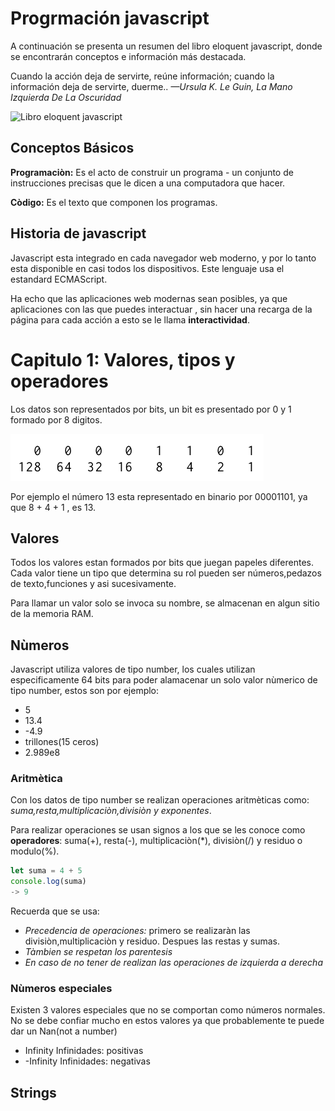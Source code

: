 # Progrmación javascript
 
A continuación se presenta un resumen del libro eloquent javascript,
donde se encontrarán conceptos e información más destacada.


Cuando la acción deja de servirte, reúne información; cuando la  información deja de servirte, duerme..
*—Ursula K. Le Guin, La Mano Izquierda De La Oscuridad*

![Libro eloquent javascript](https://http2.mlstatic.com/D_NQ_NP_630894-MLM32153999967_092019-O.jpg)
## Conceptos Básicos

**Programaciòn:**  Es el acto de construir un programa - un conjunto
de instrucciones precisas que le dicen a una computadora que hacer.

**Còdigo:**  Es el texto que componen los programas.


## Historia de javascript
Javascript  esta integrado en cada navegador web moderno,
y por lo tanto esta disponible en casi todos los dispositivos. Este lenguaje usa el estandard ECMAScript.

Ha echo que las aplicaciones web modernas sean posibles, ya que aplicaciones con las que puedes interactuar ,
sin hacer una recarga de la página para cada acción a esto se le llama **interactividad**.

# Capitulo 1: Valores, tipos y operadores

Los datos son representados por bits, un bit es presentado por 0 y 1 formado por 8 digitos.

![Libro eloquent javascript](./imagenes/binarios.png)

Por ejemplo el número 13 esta representado en binario por 00001101, ya que 8 + 4 + 1 ,
es 13.


## Valores

Todos los valores estan formados por bits que juegan papeles diferentes. Cada valor tiene un tipo que determina su rol 
pueden ser números,pedazos de texto,funciones y asi sucesivamente.


Para llamar un valor solo se invoca su nombre, se almacenan en algun sitio de la memoria RAM.



## Nùmeros

Javascript utiliza valores de tipo number, los cuales utilizan especificamente 64 bits 
para poder alamacenar un solo valor nùmerico de tipo number, estos son por ejemplo:
* 5
* 13.4
* -4.9
* trillones(15 ceros)
* 2.989e8

### Aritmètica

Con los datos de tipo number se realizan operaciones aritmèticas como:
*suma,resta,multiplicaciòn,divisiòn y exponentes*.

Para realizar operaciones se usan signos a los que se les conoce como **operadores**:
suma(+), resta(-), multiplicaciòn(*), divisiòn(/) y residuo o modulo(%).

```javascript
let suma = 4 + 5
console.log(suma)
-> 9
```

Recuerda que se usa:
* _Precedencia de operaciones:_ primero se realizaràn las divisiòn,multiplicaciòn y residuo. Despues las restas y sumas.
* _Tàmbien se respetan los parentesis_
* _En caso de no tener de realizan las operaciones de izquierda a derecha_

### Nùmeros especiales

Existen 3 valores especiales que no se comportan como números normales.
No se debe confiar mucho en estos valores ya que probablemente te puede dar un Nan(not a number)
* Infinity Infinidades: positivas
* -Infinity Infinidades: negativas


## Strings